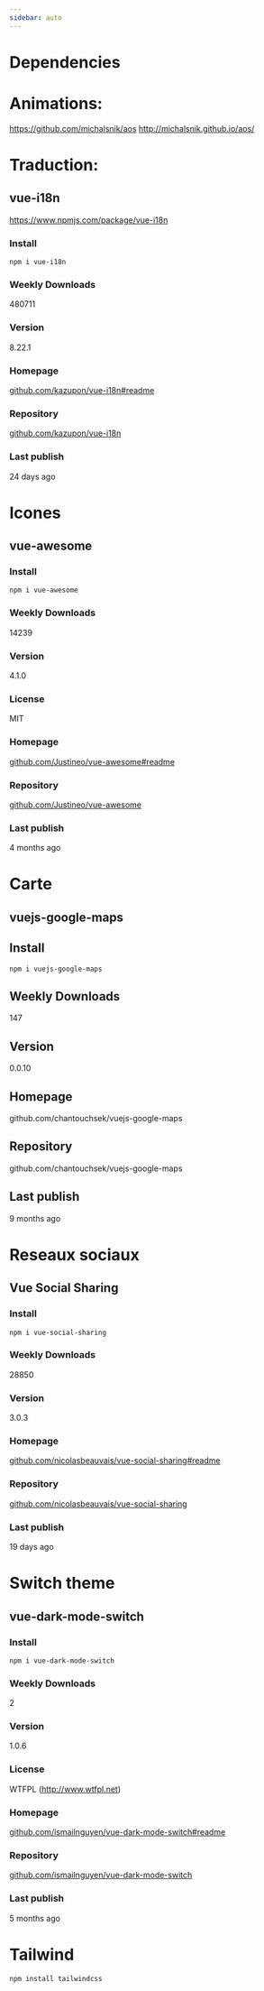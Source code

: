 ```yaml
---
sidebar: auto
---
```

# Dependencies

# Animations:
https://github.com/michalsnik/aos http://michalsnik.github.io/aos/


# Traduction:
## vue-i18n
https://www.npmjs.com/package/vue-i18n
### Install
`npm i vue-i18n`

### Weekly Downloads
480711

### Version
8.22.1

### Homepage
[github.com/kazupon/vue-i18n#readme](https://github.com/kazupon/vue-i18n#readme)

### Repository
[github.com/kazupon/vue-i18n](https://github.com/kazupon/vue-i18n)

### Last publish
24 days ago

# Icones
## vue-awesome

### Install
`npm i vue-awesome`

### Weekly Downloads
14239

### Version
4.1.0

### License
MIT

### Homepage
[github.com/Justineo/vue-awesome#readme](https://github.com/Justineo/vue-awesome#readme)

### Repository
[github.com/Justineo/vue-awesome](https://github.com/Justineo/vue-awesome)

### Last publish
4 months ago

# Carte

## vuejs-google-maps

## Install
`npm i vuejs-google-maps`

## Weekly Downloads
147

## Version
0.0.10

## Homepage
github.com/chantouchsek/vuejs-google-maps
 
## Repository
github.com/chantouchsek/vuejs-google-maps

## Last publish
9 months ago

# Reseaux sociaux

## Vue Social Sharing

### Install
`npm i vue-social-sharing`

### Weekly Downloads
28850

### Version
3.0.3

### Homepage
[github.com/nicolasbeauvais/vue-social-sharing#readme](https://github.com/nicolasbeauvais/vue-social-sharing#readme)

### Repository
[github.com/nicolasbeauvais/vue-social-sharing](https://github.com/nicolasbeauvais/vue-social-sharing)

### Last publish
19 days ago

# Switch theme

## vue-dark-mode-switch

### Install
`npm i vue-dark-mode-switch`

### Weekly Downloads
2

### Version
1.0.6

### License
WTFPL (http://www.wtfpl.net)

### Homepage
[github.com/ismailnguyen/vue-dark-mode-switch#readme](https://github.com/ismailnguyen/vue-dark-mode-switch#readme)

### Repository
[github.com/ismailnguyen/vue-dark-mode-switch](https://github.com/ismailnguyen/vue-dark-mode-switch)

### Last publish
5 months ago

# Tailwind

`npm install tailwindcss`